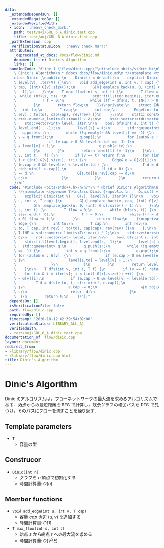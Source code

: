```yaml
---
data:
  _extendedDependsOn: []
  _extendedRequiredBy: []
  _extendedVerifiedWith:
  - icon: ':heavy_check_mark:'
    path: test/aoj/GRL_6_A.dinic.test.cpp
    title: test/aoj/GRL_6_A.dinic.test.cpp
  _pathExtension: cpp
  _verificationStatusIcon: ':heavy_check_mark:'
  attributes:
    _deprecated_at_docs: docs/flow/dinic.md
    document_title: Dinic's Algorithm
    links: []
  bundledCode: "#line 1 \"flow/dinic.cpp\"\n#include <bits/stdc++.h>\n\n/*\n * @brief\
    \ Dinic's Algorithm\n * @docs docs/flow/dinic.md\n */\ntemplate <typename T>\n\
    class Dinic {\npublic:\n    Dinic() = default;\n    explicit Dinic(int V) : G(V),\
    \ level(V), iter(V) {}\n\n    void add_edge(int u, int v, T cap) {\n        G[u].emplace_back(v,\
    \ cap, (int) G[v].size());\n        G[v].emplace_back(u, 0, (int) G[u].size()\
    \ - 1);\n    }\n\n    T max_flow(int s, int t) {\n        T flow = 0;\n      \
    \  while (bfs(s, t)) {\n            std::fill(iter.begin(), iter.end(), 0);\n\
    \            T f = 0;\n            while ((f = dfs(s, t, INF)) > 0) flow += f;\n\
    \        }\n        return flow;\n    }\n\nprivate:\n    struct Edge {\n     \
    \   int to;\n        T cap;\n        int rev;\n        Edge(int to, T cap, int\
    \ rev) : to(to), cap(cap), rev(rev) {}\n    };\n\n    static constexpr T INF =\
    \ std::numeric_limits<T>::max() / 2;\n\n    std::vector<std::vector<Edge>> G;\n\
    \    std::vector<int> level, iter;\n\n    bool bfs(int s, int t) {\n        std::fill(level.begin(),\
    \ level.end(), -1);\n        level[s] = 0;\n        std::queue<int> q;\n     \
    \   q.push(s);\n        while (!q.empty() && level[t] == -1) {\n            int\
    \ v = q.front();\n            q.pop();\n            for (auto& e : G[v]) {\n \
    \               if (e.cap > 0 && level[e.to] == -1) {\n                    level[e.to]\
    \ = level[v] + 1;\n                    q.push(e.to);\n                }\n    \
    \        }\n        }\n        return level[t] != -1;\n    }\n\n    T dfs(int\
    \ v, int t, T f) {\n        if (v == t) return f;\n        for (int& i = iter[v];\
    \ i < (int) G[v].size(); ++i) {\n            Edge& e = G[v][i];\n            if\
    \ (e.cap > 0 && level[v] < level[e.to]) {\n                T d = dfs(e.to, t,\
    \ std::min(f, e.cap));\n                if (d > 0) {\n                    e.cap\
    \ -= d;\n                    G[e.to][e.rev].cap += d;\n                    return\
    \ d;\n                }\n            }\n        }\n        return 0;\n    }\n\
    };\n"
  code: "#include <bits/stdc++.h>\n\n/*\n * @brief Dinic's Algorithm\n * @docs docs/flow/dinic.md\n\
    \ */\ntemplate <typename T>\nclass Dinic {\npublic:\n    Dinic() = default;\n\
    \    explicit Dinic(int V) : G(V), level(V), iter(V) {}\n\n    void add_edge(int\
    \ u, int v, T cap) {\n        G[u].emplace_back(v, cap, (int) G[v].size());\n\
    \        G[v].emplace_back(u, 0, (int) G[u].size() - 1);\n    }\n\n    T max_flow(int\
    \ s, int t) {\n        T flow = 0;\n        while (bfs(s, t)) {\n            std::fill(iter.begin(),\
    \ iter.end(), 0);\n            T f = 0;\n            while ((f = dfs(s, t, INF))\
    \ > 0) flow += f;\n        }\n        return flow;\n    }\n\nprivate:\n    struct\
    \ Edge {\n        int to;\n        T cap;\n        int rev;\n        Edge(int\
    \ to, T cap, int rev) : to(to), cap(cap), rev(rev) {}\n    };\n\n    static constexpr\
    \ T INF = std::numeric_limits<T>::max() / 2;\n\n    std::vector<std::vector<Edge>>\
    \ G;\n    std::vector<int> level, iter;\n\n    bool bfs(int s, int t) {\n    \
    \    std::fill(level.begin(), level.end(), -1);\n        level[s] = 0;\n     \
    \   std::queue<int> q;\n        q.push(s);\n        while (!q.empty() && level[t]\
    \ == -1) {\n            int v = q.front();\n            q.pop();\n           \
    \ for (auto& e : G[v]) {\n                if (e.cap > 0 && level[e.to] == -1)\
    \ {\n                    level[e.to] = level[v] + 1;\n                    q.push(e.to);\n\
    \                }\n            }\n        }\n        return level[t] != -1;\n\
    \    }\n\n    T dfs(int v, int t, T f) {\n        if (v == t) return f;\n    \
    \    for (int& i = iter[v]; i < (int) G[v].size(); ++i) {\n            Edge& e\
    \ = G[v][i];\n            if (e.cap > 0 && level[v] < level[e.to]) {\n       \
    \         T d = dfs(e.to, t, std::min(f, e.cap));\n                if (d > 0)\
    \ {\n                    e.cap -= d;\n                    G[e.to][e.rev].cap +=\
    \ d;\n                    return d;\n                }\n            }\n      \
    \  }\n        return 0;\n    }\n};"
  dependsOn: []
  isVerificationFile: false
  path: flow/dinic.cpp
  requiredBy: []
  timestamp: '2020-10-12 02:39:54+09:00'
  verificationStatus: LIBRARY_ALL_AC
  verifiedWith:
  - test/aoj/GRL_6_A.dinic.test.cpp
documentation_of: flow/dinic.cpp
layout: document
redirect_from:
- /library/flow/dinic.cpp
- /library/flow/dinic.cpp.html
title: Dinic's Algorithm
---
```

# Dinic's Algorithm

Dinic のアルゴリズムは，フローネットワークの最大流を求めるアルゴリズムである．始点からの最短距離を BFS で計算し，残余グラフの増加パスを DFS で見つけ，そのパスにフローを流すことを繰り返す．

## Template parameters

- `T`
    - 容量の型

## Construcor

- `Dinic(int n)`
    - グラフを $n$ 頂点で初期化する
    - 時間計算量: $O(n)$

## Member functions

- `void add_edge(int u, int v, T cap)`
    - 容量 $cap$ の辺 $(u, v)$ を追加する
    - 時間計算量: $O(1)$
- `T max_flow(int s, int t)`
    - 始点 $s$ から終点 $t$ への最大流を求める
    - 時間計算量: $O(V^2E)$